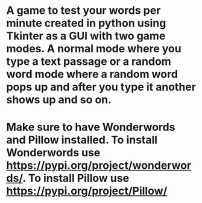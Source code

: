 # A game to test your words per minute created in python using Tkinter as a GUI with two game modes. A normal mode where you type a text passage or a random word mode where a random word pops up and after you type it another shows up and so on.
# Make sure to have Wonderwords and Pillow installed. To install Wonderwords use https://pypi.org/project/wonderwords/. To install Pillow use https://pypi.org/project/Pillow/
